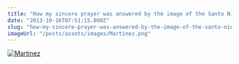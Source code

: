 ```yaml
---
title: "How my sincere prayer was answered by the image of the Santo Niño"
date: "2013-10-16T07:51:15.000Z"
slug: "how-my-sincere-prayer-was-answered-by-the-image-of-the-santo-nino"
imageUrl: "/posts/assets/images/Martinez.png"
---
```


[![Martinez](https://i0.wp.com/santonino-nz.org/wp-content/uploads/2014/02/Martinez.png?resize=773%2C581)](https://i0.wp.com/santonino-nz.org/wp-content/uploads/2014/02/Martinez.png)